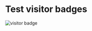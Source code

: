 # Test visitor badges

![visitor badge](https://visitor-badge.glitch.me/badge?page_id=ran-huang.test-visitors)
